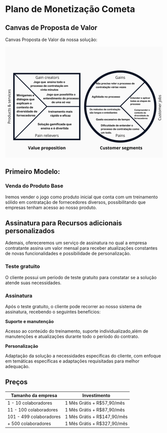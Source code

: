 # Plano de Monetização Cometa

## Canvas de Proposta de Valor
Canvas Proposta de Valor da nossa solução:
<div align="center">
<img src="canvas-valor.png">
</div>

## Primeiro Modelo:

### Venda do Produto Base

Iremos vender o jogo como produto inicial que conta com um treinamento sólido em contratação de fornecedores diversos, possibilitando que empresas tenham acesso ao nosso produto.

## Assinatura para Recursos adicionais personalizados

Ademais, ofereceremos um serviço de assinatura no qual a empresa contratante assina um valor mensal para receber atualizações constantes de novas funcionalidades e possibilidade de personalização.

### Teste gratuito

O cliente possui um período de teste gratuito para constatar se a solução atende suas necessidades.

### Assinatura

Após o teste gratuito, o cliente pode recorrer ao nosso sistema de assinatura, recebendo o seguintes benefícios:

**Suporte e manutenção**

Acesso ao conteúdo do treinamento, suporte individualizado,além de manutenções e atualizações durante todo o período do contrato.

**Personalização**

Adaptação da solução a necessidades específicas do cliente, com enfoque em temáticas específicas e adaptações requisitadas para melhor adequação.

## Preços

| Tamanho da empresa      | Investimento                |
| ----------------------- | --------------------------- |
| 1 - 10 colaboradores    | 1 Mês Grátis + R$57,90/mês  |
| 11 - 100 colaboradores  | 1 Mês Grátis + R$87,90/mês  |
| 101 - 499 colaboradores | 1 Mês Grátis + R$147,90/mês |
| + 500 colaboradores     | 1 Mês Grátis + R$327,90/mês |
